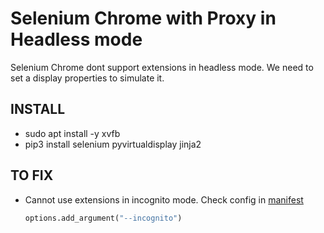 # Selenium Chrome with Proxy in Headless mode
Selenium Chrome dont support extensions in headless mode. We need to set a display properties to simulate it.
## INSTALL
* sudo apt install -y xvfb
* pip3 install selenium pyvirtualdisplay jinja2
## TO FIX
* Cannot use extensions in incognito mode. Check config in [manifest](src/manifest.json)
    ```python 
    options.add_argument("--incognito")
    ```